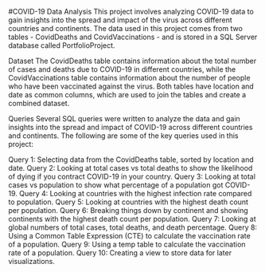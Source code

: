 #COVID-19 Data Analysis
This project involves analyzing COVID-19 data to gain insights into the spread and impact of the virus across different countries and continents. The data used in this project comes from two tables - CovidDeaths and CovidVaccinations - and is stored in a SQL Server database called PortfolioProject.

Dataset
The CovidDeaths table contains information about the total number of cases and deaths due to COVID-19 in different countries, while the CovidVaccinations table contains information about the number of people who have been vaccinated against the virus. Both tables have location and date as common columns, which are used to join the tables and create a combined dataset.

Queries
Several SQL queries were written to analyze the data and gain insights into the spread and impact of COVID-19 across different countries and continents. The following are some of the key queries used in this project:

Query 1: Selecting data from the CovidDeaths table, sorted by location and date.
Query 2: Looking at total cases vs total deaths to show the likelihood of dying if you contract COVID-19 in your country.
Query 3: Looking at total cases vs population to show what percentage of a population got COVID-19.
Query 4: Looking at countries with the highest infection rate compared to population.
Query 5: Looking at countries with the highest death count per population.
Query 6: Breaking things down by continent and showing continents with the highest death count per population.
Query 7: Looking at global numbers of total cases, total deaths, and death percentage.
Query 8: Using a Common Table Expression (CTE) to calculate the vaccination rate of a population.
Query 9: Using a temp table to calculate the vaccination rate of a population.
Query 10: Creating a view to store data for later visualizations.

